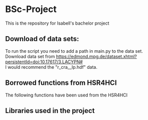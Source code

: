 # BSc-Project
This is the repository for Isabell's bachelor project

## Download of data sets:
  To run the script you need to add a path in main.py to the data set.   
    Download data set from https://edmond.mpg.de/dataset.xhtml?persistentId=doi:10.17617/3.LACYPN#   
    I would recommend the "r_cra__lp.hdf" data.     
  
## Borrowed functions from HSR4HCI
  The following functions have been used from the HSR4HCI


## Libraries used in the project



